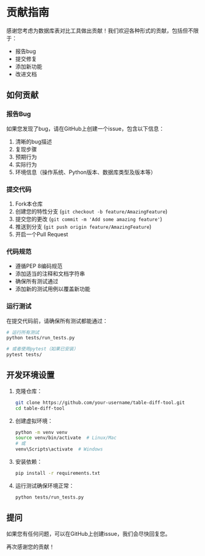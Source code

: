 # 贡献指南

感谢您考虑为数据库表对比工具做出贡献！我们欢迎各种形式的贡献，包括但不限于：

- 报告bug
- 提交修复
- 添加新功能
- 改进文档

## 如何贡献

### 报告Bug

如果您发现了bug，请在GitHub上创建一个issue，包含以下信息：

1. 清晰的bug描述
2. 复现步骤
3. 预期行为
4. 实际行为
5. 环境信息（操作系统、Python版本、数据库类型及版本等）

### 提交代码

1. Fork本仓库
2. 创建您的特性分支 (`git checkout -b feature/AmazingFeature`)
3. 提交您的更改 (`git commit -m 'Add some amazing feature'`)
4. 推送到分支 (`git push origin feature/AmazingFeature`)
5. 开启一个Pull Request

### 代码规范

- 遵循PEP 8编码规范
- 添加适当的注释和文档字符串
- 确保所有测试通过
- 添加新的测试用例以覆盖新功能

### 运行测试

在提交代码前，请确保所有测试都能通过：

```bash
# 运行所有测试
python tests/run_tests.py

# 或者使用pytest（如果已安装）
pytest tests/
```

## 开发环境设置

1. 克隆仓库：
   ```bash
   git clone https://github.com/your-username/table-diff-tool.git
   cd table-diff-tool
   ```

2. 创建虚拟环境：
   ```bash
   python -m venv venv
   source venv/bin/activate  # Linux/Mac
   # 或
   venv\Scripts\activate  # Windows
   ```

3. 安装依赖：
   ```bash
   pip install -r requirements.txt
   ```

4. 运行测试确保环境正常：
   ```bash
   python tests/run_tests.py
   ```

## 提问

如果您有任何问题，可以在GitHub上创建issue，我们会尽快回复您。

再次感谢您的贡献！
